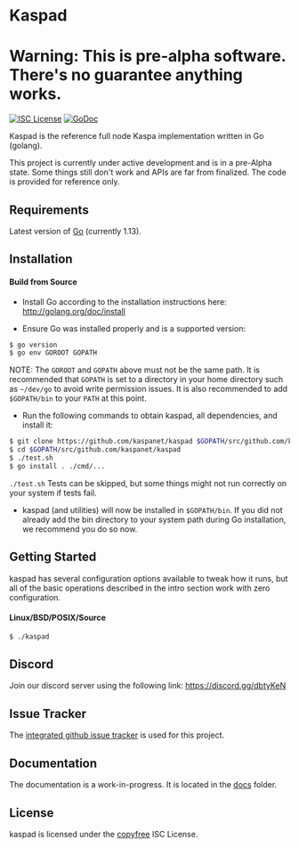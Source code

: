 
Kaspad
====
Warning: This is pre-alpha software. There's no guarantee anything works.
====

[![ISC License](http://img.shields.io/badge/license-ISC-blue.svg)](http://copyfree.org)
[![GoDoc](https://img.shields.io/badge/godoc-reference-blue.svg)](http://godoc.org/github.com/kaspanet/kaspad)

Kaspad is the reference full node Kaspa implementation written in Go (golang).

This project is currently under active development and is in a pre-Alpha state. 
Some things still don't work and APIs are far from finalized. The code is provided for reference only.

## Requirements

Latest version of [Go](http://golang.org) (currently 1.13).

## Installation

#### Build from Source

- Install Go according to the installation instructions here:
  http://golang.org/doc/install

- Ensure Go was installed properly and is a supported version:

```bash
$ go version
$ go env GOROOT GOPATH
```

NOTE: The `GOROOT` and `GOPATH` above must not be the same path. It is
recommended that `GOPATH` is set to a directory in your home directory such as
`~/dev/go` to avoid write permission issues. It is also recommended to add
`$GOPATH/bin` to your `PATH` at this point.

- Run the following commands to obtain kaspad, all dependencies, and install it:

```bash
$ git clone https://github.com/kaspanet/kaspad $GOPATH/src/github.com/kaspanet/kaspad
$ cd $GOPATH/src/github.com/kaspanet/kaspad
$ ./test.sh
$ go install . ./cmd/...
```
`./test.sh` Tests can be skipped, but some things might not run correctly on your system if tests fail.

- kaspad (and utilities) will now be installed in ```$GOPATH/bin```. If you did
  not already add the bin directory to your system path during Go installation,
  we recommend you do so now.


## Getting Started

kaspad has several configuration options available to tweak how it runs, but all
of the basic operations described in the intro section work with zero
configuration.

#### Linux/BSD/POSIX/Source

```bash
$ ./kaspad
```

## Discord
Join our discord server using the following link: https://discord.gg/dbtyKeN

## Issue Tracker

The [integrated github issue tracker](https://github.com/kaspanet/kaspad/issues)
is used for this project.

## Documentation

The documentation is a work-in-progress.  It is located in the [docs](https://github.com/kaspanet/kaspad/tree/master/docs) folder.

## License

kaspad is licensed under the [copyfree](http://copyfree.org) ISC License.

